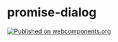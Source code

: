 # promise-dialog

[![Published on webcomponents.org](https://img.shields.io/badge/webcomponents.org-published-blue.svg)](https://www.webcomponents.org/element/jonsmithers/promise-dialog)
